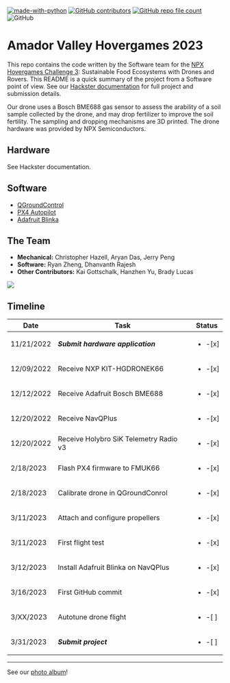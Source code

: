 [![made-with-python](https://img.shields.io/badge/Made%20with-Python-1f425f.svg)](https://www.python.org/)
[![GitHub contributors](https://img.shields.io/github/contributors/nmokey/AVHovergames2023)](https://github.com/nmokey/AVHovergames2023/graphs/contributors)
[![GitHub repo file count](https://img.shields.io/github/directory-file-count/nmokey/AVHovergames2023)](https://github.com/nmokey/AVHovergames2023)
![GitHub](https://img.shields.io/github/license/nmokey/AVHovergames2023)

# Amador Valley Hovergames 2023
This repo contains the code written by the Software team for the [NPX Hovergames Challenge 3](https://www.hackster.io/contests/nxp-hovergames-challenge-3): Sustainable Food Ecosystems with Drones and Rovers. This README is a quick summary of the project from a Software point of view. See our [Hackster documentation](https://hackster.io/amador-valley-hovergames-team/amador-valley-hovergames-project-2023-a6fee3) for full project and submission details.

Our drone uses a Bosch BME688 gas sensor to assess the arability of a soil sample collected by the drone, and  may drop fertilizer to improve the soil fertility. The sampling and dropping mechanisms are 3D printed. The drone hardware was provided by NPX Semiconductors.

## Hardware
See Hackster documentation.
## Software
- [QGroundControl](http://qgroundcontrol.com/)
- [PX4 Autopilot](https://px4.io/)
- [Adafruit Blinka](https://pypi.org/project/Adafruit-Blinka/)

## The Team
- **Mechanical:** Christopher Hazell, Aryan Das, Jerry Peng
- **Software:** Ryan Zheng, Dhanvanth Rajesh
- **Other Contributors:** Kai Gottschalk, Hanzhen Yu, Brady Lucas

<a href="https://github.com/nmokey/AVHovergames2023/graphs/contributors">
<img src="https://contrib.rocks/image?repo=nmokey/AVHovergames2023"/>
</a>

## Timeline
| Date       | Task                                   | Status                  |
| ---------- | -------------------------------------- | ----------------------- |
| 11/21/2022 | ***Submit hardware application***      | <ul><li>-[x] </li></ul> |
| 12/09/2022 | Receive NXP KIT-HGDRONEK66             | <ul><li>-[x] </li></ul> |
| 12/12/2022 | Receive Adafruit Bosch BME688          | <ul><li>-[x] </li></ul> |
| 12/20/2022 | Receive NavQPlus                       | <ul><li>-[x] </li></ul> |
| 12/20/2022 | Receive Holybro SiK Telemetry Radio v3 | <ul><li>-[x] </li></ul> |
| 2/18/2023  | Flash PX4 firmware to FMUK66           | <ul><li>-[x] </li></ul> |
| 2/18/2023  | Calibrate drone in QGroundConrol       | <ul><li>-[x] </li></ul> |
| 3/11/2023  | Attach and configure propellers        | <ul><li>-[x] </li></ul> | 
| 3/11/2023  | First flight test                      | <ul><li>-[x] </li></ul> |
| 3/12/2023  | Install Adafruit Blinka on NavQPlus    | <ul><li>-[x] </li></ul> |
| 3/16/2023  | First GitHub commit                    | <ul><li>-[x] </li></ul> |
| 3/XX/2023  | Autotune drone flight                  | <ul><li>-[ ] </li></ul> |
| 3/31/2023  | ***Submit project***                   | <ul><li>-[ ] </li></ul> |
---
See our [photo album](https://photos.google.com/share/AF1QipNRNV2_wxNEdYssvWmJbxzkXL9IuRt0cDyiUjWMejkcuCtPdA8qQJZNsf8wCQtMaw?key=Qlk3QWJQUlpDWVRMaEQ1bnNGWkQxUldMWUkxZE5B)!

